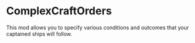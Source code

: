 # ComplexCraftOrders
This mod allows you to specify various conditions and outcomes that your captained ships will follow.
